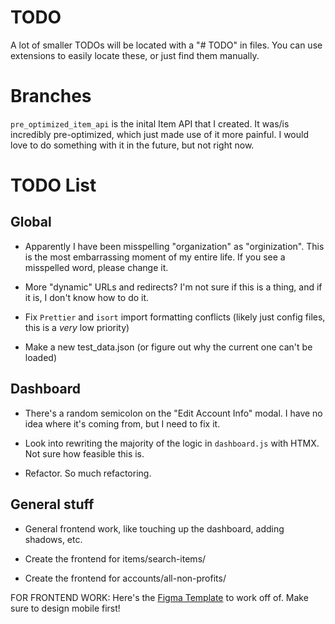 # TODO

A lot of smaller TODOs will be located with a "# TODO" in files. You can use extensions to easily locate these, or just find them manually.

# Branches

`pre_optimized_item_api` is the inital Item API that I created. It was/is incredibly pre-optimized, which just made use of it more painful. I would love to do something with it in the future, but not right now.

# TODO List

## Global

- Apparently I have been misspelling "organization" as "orginization". This is the most embarrassing moment of my entire life. If you see a misspelled word, please change it.

- More "dynamic" URLs and redirects? I'm not sure if this is a thing, and if it is, I don't know how to do it.

- Fix `Prettier` and `isort` import formatting conflicts (likely just config files, this is a _very_ low priority)

- Make a new test_data.json (or figure out why the current one can't be loaded)

## Dashboard

- There's a random semicolon on the "Edit Account Info" modal. I have no idea where it's coming from, but I need to fix it.

- Look into rewriting the majority of the logic in `dashboard.js` with HTMX. Not sure how feasible this is.

- Refactor. So much refactoring.

## General stuff

- General frontend work, like touching up the dashboard, adding shadows, etc.

- Create the frontend for items/search-items/

- Create the frontend for accounts/all-non-profits/

FOR FRONTEND WORK: Here's the [Figma Template](https://www.figma.com/file/pKaku2N7xVPbCGQb1p6LIJ/NPL?type=design&node-id=0-1&mode=design&t=mc7YWpRIbtvPRkHG-11) to work off of. Make sure to design mobile first!
